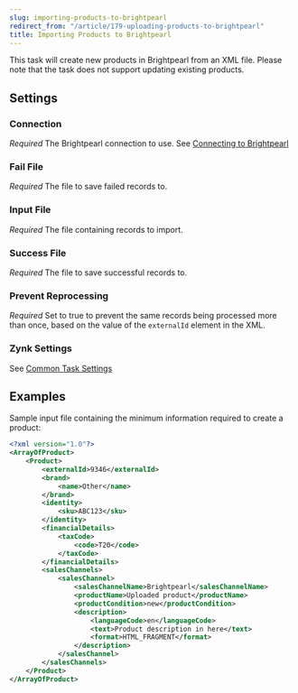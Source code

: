 ```yaml
---
slug: importing-products-to-brightpearl
redirect_from: "/article/179-uploading-products-to-brightpearl"
title: Importing Products to Brightpearl
---
```



This task will create new products in Brightpearl from an XML file. Please note that the task does not support updating existing products.


## Settings

### Connection 
_Required_
The Brightpearl connection to use. See [Connecting to Brightpearl](connecting-to-brightpearl)

### Fail File
_Required_
The file to save failed records to.

### Input File
_Required_
The file containing records to import.

### Success File
_Required_
The file to save successful records to.

### Prevent Reprocessing
_Required_
Set to true to prevent the same records being processed more than once, based on the value of the `externalId` element in the XML.

### Zynk Settings
See [Common Task Settings](common-task-settings)


## Examples


Sample input file containing the minimum information required to create a product:


```xml
<?xml version="1.0"?>
<ArrayOfProduct>
	<Product>
		<externalId>9346</externalId>
		<brand>
			<name>Other</name>
		</brand>
		<identity>
			<sku>ABC123</sku>
		</identity>
		<financialDetails>
			<taxCode>
				<code>T20</code>
			</taxCode>
		</financialDetails>
		<salesChannels>
			<salesChannel>
				<salesChannelName>Brightpearl</salesChannelName>
				<productName>Uploaded product</productName>
				<productCondition>new</productCondition>
				<description>
					<languageCode>en</languageCode>
					<text>Product description in here</text>
					<format>HTML_FRAGMENT</format>
				</description>
			</salesChannel>
		</salesChannels>
	</Product>
</ArrayOfProduct>
```